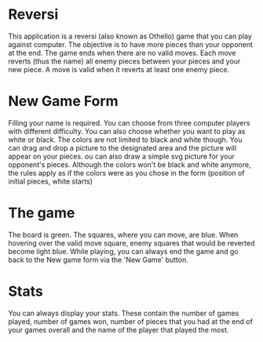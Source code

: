 # Reversi

This application is a reversi (also known as Othello) game that you can play against computer. The objective is to have
more pieces than your opponent at the end. The game ends when there are no valid moves. Each move reverts (thus the name)
all enemy pieces between your pieces and your new piece. A move is valid when it reverts at least one enemy piece.

# New Game Form
Filling your name is required. You can choose from three computer players with different difficulty. You can also choose
whether you want to play as white or black. The colors are not limited to black and white though. You can drag and drop a picture
to the designated area and the picture will appear on your pieces. ou can also draw a simple svg picture for your opponent's
pieces. Although the colors won't be black and white anymore, the rules apply as if the colors were as you chose in the form
(position of initial pieces, white starts)

# The game
The board is green. The squares, where you can move, are blue. When hovering over the valid move square, enemy squares that would be reverted
become light blue. While playing, you can always end the game and go back to the New game form via the 'New Game' button.

# Stats
You can always display your stats. These contain the number of games played, number of games won, number of pieces that
you had at the end of your games overall and the name of the player that played the most.